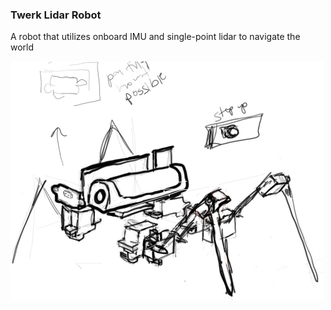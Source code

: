 ### Twerk Lidar Robot
A robot that utilizes onboard IMU and single-point lidar to navigate the world

<img src="./twerk-lidar-robot-concept.JPG" width="500" />